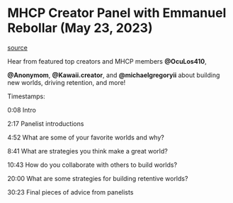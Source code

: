 # MHCP Creator Panel with Emmanuel Rebollar (May 23, 2023)

[source](https://developers.meta.com/horizon-worlds/learn/documentation/mhcp-program/qa-sessions/mhcp-creator-panel-with-emmanuel-rebollar-may-23-2023)

Hear from featured top creators and MHCP members **@OcuLos410**, 

**@Anonymom**, **@Kawaii.creator**, and **@michaelgregoryii** about building new worlds, driving retention, and more!

Timestamps:

0:08 Intro

2:17 Panelist introductions

4:52 What are some of your favorite worlds and why?

8:41 What are strategies you think make a great world?

10:43 How do you collaborate with others to build worlds?

20:00 What are some strategies for building retentive worlds?

30:23 Final pieces of advice from panelists

 

 

 

 

 

 

 

 

 

 

 

 

 

 

 

 

 

 

 

 

 

 

 

 

 

 

 

 

 

 

 

 

 

 

 

 

 

 

 

 

 

 

 

 

 

 

 